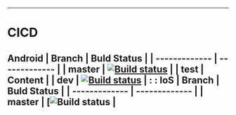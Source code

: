 -------
# CICD
Android 
| Branch  | Buld Status |
| ------------- | ------------- |
| master  | [![Build status](https://build.appcenter.ms/v0.1/apps/a1c3bec3-b05d-4539-b1bd-072df60a147c/branches/master/badge)](https://appcenter.ms)  |
| test  | Content  |
| dev  | [![Build status](https://build.appcenter.ms/v0.1/apps/a1c3bec3-b05d-4539-b1bd-072df60a147c/branches/dev/badge)](https://appcenter.ms)  |
: 
: 
IoS 
| Branch  | Buld Status |
| ------------- | ------------- |
| master  | [![Build status](https://build.appcenter.ms/v0.1/apps/4f8f402c-a451-488b-896f-0d2d6a407eb8/branches/dev/badge)  |
-------
